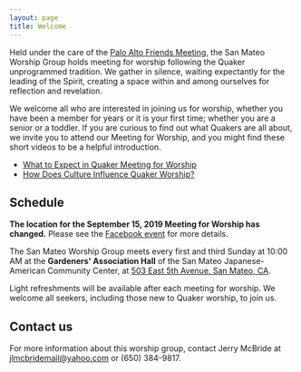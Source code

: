 ```yaml
---
layout: page
title: Welcome
---
```


Held under the care of the [Palo Alto Friends Meeting](http://www.pafm.org), the San Mateo Worship Group holds meeting for worship following the Quaker  unprogrammed tradition. We gather in silence, waiting expectantly for the leading of the Spirit, creating a space within and among ourselves for reflection and revelation.

We welcome all who are interested in joining us for worship, whether you have been a member for years or it is your first time; whether you are a senior or a toddler. If you are curious to find out what Quakers are all about, we invite you to attend our Meeting for Worship, and you might find these short videos to be a helpful introduction.

* [What to Expect in Quaker Meeting for Worship](https://youtu.be/hxjH4sa2RFI)
* [How Does Culture Influence Quaker Worship?](https://youtu.be/F1cQX0Nvd9Q)

## Schedule

**The location for the September 15, 2019 Meeting for Worship has changed.** Please see the [Facebook event](https://www.facebook.com/events/349863889253227/) for more details.

The San Mateo Worship Group meets every first and third Sunday at 10:00 AM at the **Gardeners' Association Hall** of the San Mateo Japanese-American Community Center, at [503 East 5th Avenue, San Mateo, CA](https://goo.gl/maps/dUF4DYRoydx).

Light refreshments will be available after each meeting for worship. We welcome all seekers, including those new to Quaker worship, to join us.

## Contact us

For more information about this worship group, contact Jerry McBride at [jlmcbridemail@yahoo.com](mailto:jlmcbridemail@yahoo.com) or (650) 384-9817.
